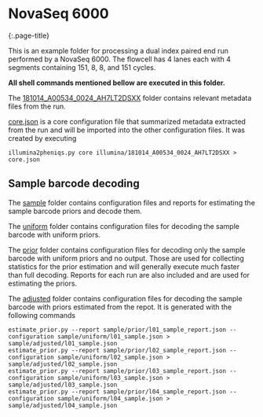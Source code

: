 <!--
    Pheniqs : PHilology ENcoder wIth Quality Statistics
    Copyright (C) 2018  Lior Galanti
    NYU Center for Genetics and System Biology

    Author: Lior Galanti <lior.galanti@nyu.edu>

    This program is free software: you can redistribute it and/or modify
    it under the terms of the GNU Affero General Public License as
    published by the Free Software Foundation, either version 3 of the
    License, or (at your option) any later version.

    This program is distributed in the hope that it will be useful,
    but WITHOUT ANY WARRANTY; without even the implied warranty of
    MERCHANTABILITY or FITNESS FOR A PARTICULAR PURPOSE.  See the
    GNU Affero General Public License for more details.

    You should have received a copy of the GNU Affero General Public License
    along with this program.  If not, see <http://www.gnu.org/licenses/>.
-->

# NovaSeq 6000
{:.page-title}

This is an example folder for processing a dual index paired end run performed by a NovaSeq 6000. The flowcell has 4 lanes each with 4 segments containing 151, 8, 8, and 151 cycles.

**All shell commands mentioned bellow are executed in this folder.**

The [181014_A00534_0024_AH7LT2DSXX](Illumia/181014_A00534_0024_AH7LT2DSXX) folder contains relevant metadata files from the run.

[core.json](core.json) is a core configuration file that summarized metadata extracted from the run and will be imported into the other configuration files. It was created by executing

```
illumina2pheniqs.py core illumina/181014_A00534_0024_AH7LT2DSXX > core.json
```

## Sample barcode decoding
The [sample](sample) folder contains configuration files and reports for estimating the sample barcode priors and decode them.

The [uniform](sample/uniform) folder contains configuration files for decoding the sample barcode with uniform priors.

The [prior](sample/prior) folder contains configuration files for decoding only the sample barcode with uniform priors and no output. Those are used for collecting statistics for the prior estimation and will generally execute much faster than full decoding. Reports for each run are also included and are used for estimating the priors.

The [adjusted](adjusted) folder contains configuration files for decoding the sample barcode with priors estimated from the repot. It is generated with the following commands

```
estimate_prior.py --report sample/prior/l01_sample_report.json --configuration sample/uniform/l01_sample.json > sample/adjusted/l01_sample.json
estimate_prior.py --report sample/prior/l02_sample_report.json --configuration sample/uniform/l02_sample.json > sample/adjusted/l02_sample.json
estimate_prior.py --report sample/prior/l03_sample_report.json --configuration sample/uniform/l03_sample.json > sample/adjusted/l03_sample.json
estimate_prior.py --report sample/prior/l04_sample_report.json --configuration sample/uniform/l04_sample.json > sample/adjusted/l04_sample.json
```
